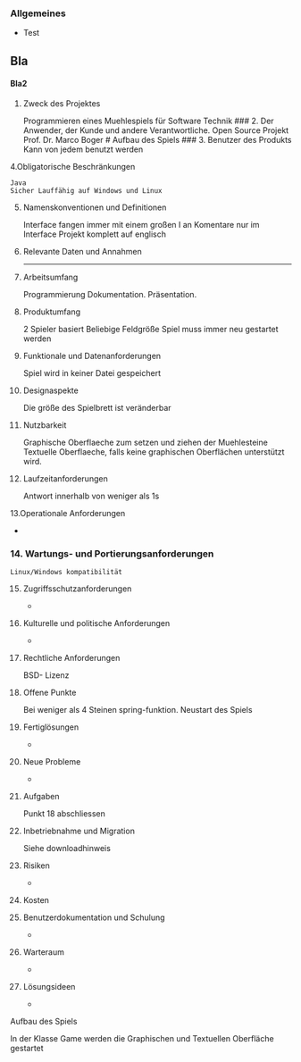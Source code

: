 ### Allgemeines
* Test

## Bla

#### Bla2
1. Zweck des Projektes

    Programmieren eines Muehlespiels für Software Technik ### 2. Der Anwender, der Kunde und andere Verantwortliche.
    Open Source Projekt
    Prof. Dr. Marco Boger # Aufbau des Spiels ### 3. Benutzer des Produkts
    Kann von jedem benutzt werden

4.Obligatorische Beschränkungen

    Java
    Sicher Lauffähig auf Windows und Linux

5. Namenskonventionen und Definitionen

    Interface fangen immer mit einem großen I an
    Komentare nur im Interface
    Projekt komplett auf englisch

6. Relevante Daten und Annahmen

    ---

7. Arbeitsumfang

    Programmierung
    Dokumentation.
    Präsentation.

8. Produktumfang

    2 Spieler basiert
    Beliebige Feldgröße
    Spiel muss immer neu gestartet werden

9. Funktionale und Datenanforderungen

    Spiel wird in keiner Datei gespeichert

10. Designaspekte

    Die größe des Spielbrett ist veränderbar

11. Nutzbarkeit

    Graphische Oberflaeche zum setzen und ziehen der Muehlesteine
    Textuelle Oberflaeche, falls keine graphischen Oberflächen unterstützt wird.

12. Laufzeitanforderungen

    Antwort innerhalb von weniger als 1s

13.Operationale Anforderungen

*

### 14. Wartungs- und Portierungsanforderungen

    Linux/Windows kompatibilität

15. Zugriffsschutzanforderungen

    -

16. Kulturelle und politische Anforderungen

    -

17. Rechtliche Anforderungen

    BSD- Lizenz

18. Offene Punkte

    Bei weniger als 4 Steinen spring-funktion.
    Neustart des Spiels

19. Fertiglösungen

    -

20. Neue Probleme

    -

21. Aufgaben

    Punkt 18 abschliessen

22. Inbetriebnahme und Migration

    Siehe downloadhinweis

23. Risiken

    -

24. Kosten

25. Benutzerdokumentation und Schulung

    -

26. Warteraum

    -

27. Lösungsideen

    -

Aufbau des Spiels

In der Klasse Game werden die Graphischen und Textuellen Oberfläche gestartet
